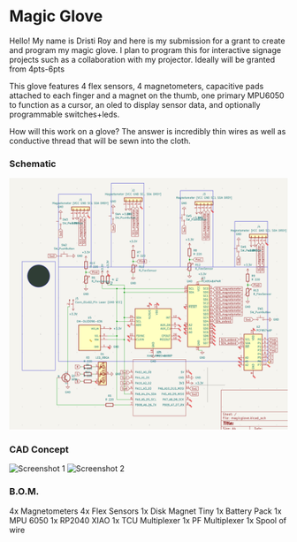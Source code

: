 # Magic Glove

Hello! My name is Dristi Roy and here is my submission for a grant to create and program my magic glove. I plan to program this for interactive signage projects such as a collaboration with my projector. Ideally will be granted from 4pts-6pts

This glove features 4 flex sensors, 4 magnetometers, capacitive pads attached to each finger and a magnet on the thumb, one primary MPU6050 to function as a cursor, an oled to display sensor data, and optionally programmable switches+leds.

How will this work on a glove? The answer is incredibly thin wires as well as conductive thread that will be sewn into the cloth.

### Schematic
![Screenshot 3](assets/scheme.png)

### CAD Concept
![Screenshot 1](assets/Screenshot%202025-07-31%20at%208.48.58%E2%80%AFPM.png)
![Screenshot 2](assets/Screenshot%202025-07-31%20at%208.54.27%E2%80%AFPM.png)

### B.O.M.
4x Magnetometers
4x Flex Sensors
1x Disk Magnet Tiny
1x Battery Pack
1x MPU 6050
1x RP2040 XIAO
1x TCU Multiplexer
1x PF Multiplexer
1x Spool of wire